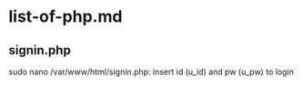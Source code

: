 # list-of-php.md

## signin.php
sudo nano /var/www/html/signin.php: insert id (u_id) and pw (u_pw) to login

